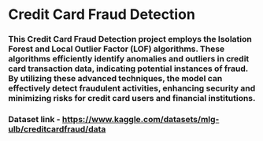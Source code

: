 # Credit Card Fraud Detection

### This Credit Card Fraud Detection project employs the Isolation Forest and Local Outlier Factor (LOF) algorithms. These algorithms efficiently identify anomalies and outliers in credit card transaction data, indicating potential instances of fraud. By utilizing these advanced techniques, the model can effectively detect fraudulent activities, enhancing security and minimizing risks for credit card users and financial institutions.

### Dataset link - https://www.kaggle.com/datasets/mlg-ulb/creditcardfraud/data
